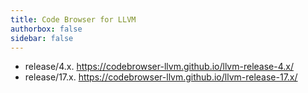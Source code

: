 ```yaml
---
title: Code Browser for LLVM
authorbox: false
sidebar: false
---
```


- release/4.x. https://codebrowser-llvm.github.io/llvm-release-4.x/
- release/17.x. https://codebrowser-llvm.github.io/llvm-release-17.x/
